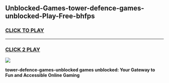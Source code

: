 
## Unblocked-Games-tower-defence-games-unblocked-Play-Free-bhfps
<h3>
<a href="https://premium76.site?title=tower-defence-games-unblocked&ref=22A">CLICK TO PLAY</a></h3>
<hr>

<h3>
<a href="https://premium76.site?title=tower-defence-games-unblocked&ref=22A">CLICK 2 PLAY</a>
  
</h3>

<a href="https://premium76.site?title=tower-defence-games-unblocked&ref=22A"><img src="https://clearcache.store/games.png"></a>


**tower-defence-games-unblocked games unblocked: Your Gateway to Fun and Accessible Online Gaming**
